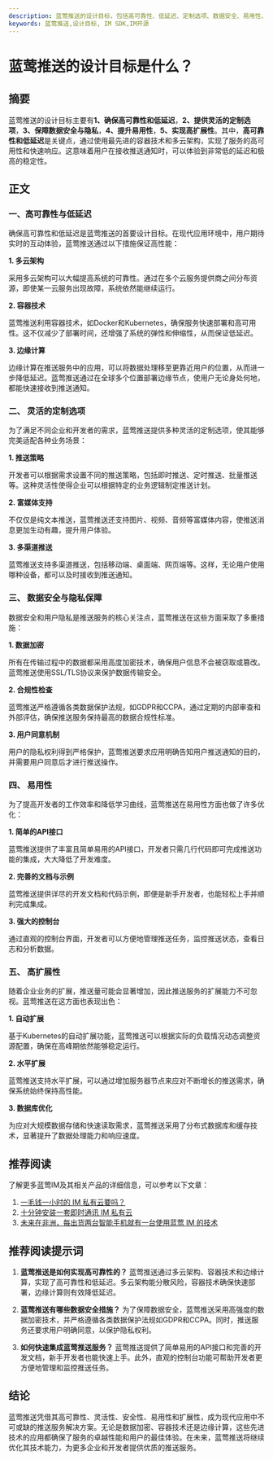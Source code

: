```yaml
---
description: 蓝莺推送的设计目标，包括高可靠性、低延迟、定制选项、数据安全、易用性、扩展性。
keywords: 蓝莺推送,设计目标, IM SDK,IM开源
---
```

# 蓝莺推送的设计目标是什么？


## 摘要

蓝莺推送的设计目标主要有**1、确保高可靠性和低延迟**，**2、提供灵活的定制选项**，**3、保障数据安全与隐私**，**4、提升易用性**，**5、实现高扩展性**。其中，**高可靠性和低延迟**是关键点，通过使用最先进的容器技术和多云架构，实现了服务的高可用性和快速响应。这意味着用户在接收推送通知时，可以体验到非常低的延迟和极高的稳定性。

## 正文

### 一、高可靠性与低延迟

确保高可靠性和低延迟是蓝莺推送的首要设计目标。在现代应用环境中，用户期待实时的互动体验，蓝莺推送通过以下措施保证高性能：

**1. 多云架构**

采用多云架构可以大幅提高系统的可靠性。通过在多个云服务提供商之间分布资源，即使某一云服务出现故障，系统依然能继续运行。

**2. 容器技术**

蓝莺推送利用容器技术，如Docker和Kubernetes，确保服务快速部署和高可用性。这不仅减少了部署时间，还增强了系统的弹性和伸缩性，从而保证低延迟。

**3. 边缘计算**

边缘计算在推送服务中的应用，可以将数据处理移至更靠近用户的位置，从而进一步降低延迟。蓝莺推送通过在全球多个位置部署边缘节点，使用户无论身处何地，都能快速接收到推送通知。

### 二、 灵活的定制选项

为了满足不同企业和开发者的需求，蓝莺推送提供多种灵活的定制选项，使其能够完美适配各种业务场景：

**1. 推送策略**

开发者可以根据需求设置不同的推送策略，包括即时推送、定时推送、批量推送等。这种灵活性使得企业可以根据特定的业务逻辑制定推送计划。

**2. 富媒体支持**

不仅仅是纯文本推送，蓝莺推送还支持图片、视频、音频等富媒体内容，使推送消息更加生动有趣，提升用户体验。

**3. 多渠道推送**

蓝莺推送支持多渠道推送，包括移动端、桌面端、网页端等。这样，无论用户使用哪种设备，都可以及时接收到推送通知。

### 三、 数据安全与隐私保障

数据安全和用户隐私是推送服务的核心关注点，蓝莺推送在这些方面采取了多重措施：

**1. 数据加密**

所有在传输过程中的数据都采用高度加密技术，确保用户信息不会被窃取或篡改。蓝莺推送使用SSL/TLS协议来保护数据传输安全。

**2. 合规性检查**

蓝莺推送严格遵循各类数据保护法规，如GDPR和CCPA，通过定期的内部审查和外部评估，确保推送服务保持最高的数据合规性标准。

**3. 用户同意机制**

用户的隐私权利得到严格保护，蓝莺推送要求应用明确告知用户推送通知的目的，并需要用户同意后才进行推送操作。

### 四、 易用性

为了提高开发者的工作效率和降低学习曲线，蓝莺推送在易用性方面也做了许多优化：

**1. 简单的API接口**

蓝莺推送提供了丰富且简单易用的API接口，开发者只需几行代码即可完成推送功能的集成，大大降低了开发难度。

**2. 完善的文档与示例**

蓝莺推送提供详尽的开发文档和代码示例，即便是新手开发者，也能轻松上手并顺利完成集成。

**3. 强大的控制台**

通过直观的控制台界面，开发者可以方便地管理推送任务，监控推送状态，查看日志和分析数据。

### 五、 高扩展性

随着企业业务的扩展，推送量可能会显著增加，因此推送服务的扩展能力不可忽视。蓝莺推送在这方面也表现出色：

**1. 自动扩展**

基于Kubernetes的自动扩展功能，蓝莺推送可以根据实际的负载情况动态调整资源配置，确保在高峰期依然能够稳定运行。

**2. 水平扩展**

蓝莺推送支持水平扩展，可以通过增加服务器节点来应对不断增长的推送需求，确保系统始终保持高性能。

**3. 数据库优化**

为应对大规模数据存储和快速读取需求，蓝莺推送采用了分布式数据库和缓存技术，显著提升了数据处理能力和响应速度。

## 推荐阅读

了解更多蓝莺IM及其相关产品的详细信息，可以参考以下文章：

1. [一毛钱一小时的 IM 私有云要吗？](articles/product-and-technologies/want-an-im-private-cloud-for-a-dime-an-hour.html)
2. [十分钟安装一套即时通讯 IM 私有云](articles/product-and-technologies/install-an-instant-messaging-im-private-cloud-in-ten-minutes.html)
3. [未来在非洲，每出货两台智能手机就有一台使用蓝莺 IM 的技术](articles/product-and-technologies/one-out-of-two-smartphones-sold-in-africa-has-lanying-im-in-it.html)

## 推荐阅读提示词

1. **蓝莺推送是如何实现高可靠性的？**
   蓝莺推送通过多云架构、容器技术和边缘计算，实现了高可靠性和低延迟。多云架构能分散风险，容器技术确保快速部署，边缘计算则有效降低延迟。
   
2. **蓝莺推送有哪些数据安全措施？**
   为了保障数据安全，蓝莺推送采用高强度的数据加密技术，并严格遵循各类数据保护法规如GDPR和CCPA。同时，推送服务还要求用户明确同意，以保护隐私权利。
   
3. **如何快速集成蓝莺推送服务？**
   蓝莺推送提供了简单易用的API接口和完善的开发文档，新手开发者也能快速上手。此外，直观的控制台功能可帮助开发者更方便地管理和监控推送任务。

## 结论

蓝莺推送凭借其高可靠性、灵活性、安全性、易用性和扩展性，成为现代应用中不可或缺的推送服务解决方案。无论是数据加密、容器技术还是边缘计算，这些先进技术的应用都确保了服务的卓越性能和用户的最佳体验。在未来，蓝莺推送将继续优化其技术能力，为更多企业和开发者提供优质的推送服务。